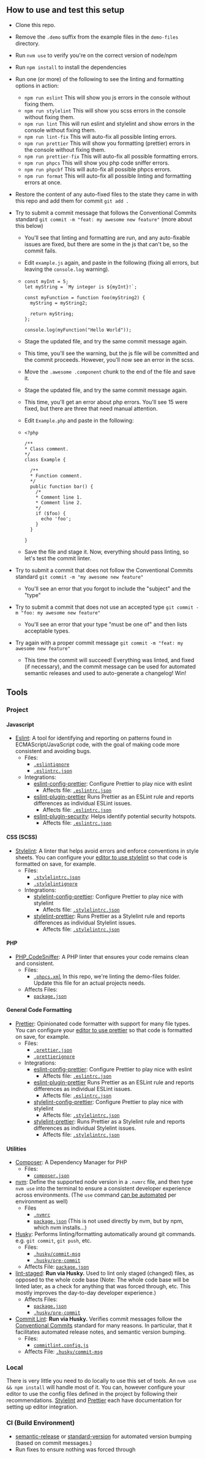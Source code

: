 ## How to use and test this setup

- Clone this repo.
- Remove the `.demo` suffix from the example files in the `demo-files` directory.
- Run `nvm use` to verify you're on the correct version of node/npm
- Run `npm install` to install the dependencies
- Run one (or more) of the following to see the linting and formatting options in action:
  - `npm run eslint` This will show you js errors in the console without fixing them.
  - `npm run stylelint` This will show you scss errors in the console without fixing them.
  - `npm run lint` This will run eslint and stylelint and show errors in the console without fixing them.
  - `npm run lint-fix` This will auto-fix all possible linting errors.
  - `npm run prettier` This will show you formatting (prettier) errors in the console without fixing them.
  - `npm run prettier-fix` This will auto-fix all possible formatting errors.
  - `npm run phpcs` This will show you php code sniffer errors.
  - `npm run phpcbf` This will auto-fix all possible phpcs errors.
  - `npm run format` This will auto-fix all possible linting and formatting errors at once.
- Restore the content of any auto-fixed files to the state they came in with this repo and add them for commit `git add .`
- Try to submit a commit message that follows the Conventional Commits standard `git commit -m "feat: my awesome new feature"` (more about this below)

  - You'll see that linting and formatting are run, and any auto-fixable issues are fixed, but there are some in the js that can't be, so the commit fails.
  - Edit `example.js` again, and paste in the following (fixing all errors, but leaving the `console.log` warning).
  - ```
    const myInt = 5;
    let myString = `My integer is ${myInt}!`;

    const myFunction = function foo(myString2) {
      myString = myString2;

      return myString;
    };

    console.log(myFunction("Hello World"));
    ```

  - Stage the updated file, and try the same commit message again.
  - This time, you'll see the warning, but the js file will be committed and the commit proceeds. However, you'll now see an error in the scss.
  - Move the `.awesome .component` chunk to the end of the file and save it.
  - Stage the updated file, and try the same commit message again.
  - This time, you'll get an error about php errors. You'll see 15 were fixed, but there are three that need manual attention.
  - Edit `Example.php` and paste in the following:
  - ```
    <?php

    /**
    * Class comment.
    */
    class Example {

      /**
      * Function comment.
      */
      public function bar() {
        /*
        * Comment line 1.
        * Comment line 2.
        */
        if ($foo) {
          echo 'foo';
        }
      }

    }
    ```

  - Save the file and stage it. Now, everything should pass linting, so let's test the commit linter.

- Try to submit a commit that does not follow the Conventional Commits standard `git commit -m "my awesome new feature"`
  - You'll see an error that you forgot to include the "subject" and the "type"
- Try to submit a commit that does not use an accepted type `git commit -m "foo: my awesome new feature"`
  - You'll see an error that your type "must be one of" and then lists acceptable types.
- Try again with a proper commit message `git commit -m "feat: my awesome new feature"`
  - This time the commit will succeed! Everything was linted, and fixed (if necessary), and the commit message can be used for automated semantic releases and used to auto-generate a changelog! Win!

## Tools

### Project

#### Javascript

- [Eslint](https://eslint.org/docs/user-guide/getting-started0): A tool for identifying and reporting on patterns found in ECMAScript/JavaScript code, with the goal of making code more consistent and avoiding bugs.
  - Files:
    - [`.eslintignore`](https://github.com/fourkitchens/linting-and-formatting-standards/blob/main/.eslintignore)
    - [`.eslintrc.json`](https://github.com/fourkitchens/linting-and-formatting-standards/blob/main/.eslintrc.json)
  - Integrations:
    - [eslint-config-prettier](https://github.com/prettier/eslint-config-prettier): Configure Prettier to play nice with eslint
      - Affects file: [`.eslintrc.json`](https://github.com/fourkitchens/linting-and-formatting-standards/blob/main/.eslintrc.json)
    - [eslint-plugin-prettier](https://github.com/prettier/eslint-plugin-prettier) Runs Prettier as an ESLint rule and reports differences as individual ESLint issues.
      - Affects file: [`.eslintrc.json`](https://github.com/fourkitchens/linting-and-formatting-standards/blob/main/.eslintrc.json)
    - [eslint-plugin-security](https://github.com/nodesecurity/eslint-plugin-security): Helps identify potential security hotspots.
      - Affects file: [`.eslintrc.json`](https://github.com/fourkitchens/linting-and-formatting-standards/blob/main/.eslintrc.json)

#### CSS (SCSS)

- [Stylelint](https://stylelint.io/): A linter that helps avoid errors and enforce conventions in style sheets. You can configure your [editor to use stylelint](https://stylelint.io/user-guide/integrations/editor) so that code is formatted on save, for example.
  - Files:
    - [`.stylelintrc.json`](https://github.com/fourkitchens/linting-and-formatting-standards/blob/main/.stylelintrc.json)
    - [`.stylelintignore`](https://github.com/fourkitchens/linting-and-formatting-standards/blob/main/.stylelintignore)
  - Integrations:
    - [stylelint-config-prettier](https://github.com/prettier/stylelint-config-prettier): Configure Prettier to play nice with stylelint
      - Affects file: [`.stylelintrc.json`](https://github.com/fourkitchens/linting-and-formatting-standards/blob/main/.stylelintrc.json)
    - [stylelint-prettier](https://github.com/prettier/stylelint-prettier): Runs Prettier as a Stylelint rule and reports differences as individual Stylelint issues.
      - Affects file: [`.stylelintrc.json`](https://github.com/fourkitchens/linting-and-formatting-standards/blob/main/.stylelintrc.json)

#### PHP

- [PHP_CodeSniffer](https://github.com/squizlabs/PHP_CodeSniffer): A PHP linter that ensures your code remains clean and consistent.
  - Files:
    - [`.phpcs.xml`](https://github.com/fourkitchens/linting-and-formatting-standards/blob/main/.phpcs.xml) In this repo, we're linting the demo-files folder. Update this file for an actual projects needs.
  - Affects Files:
    - [`package.json`](https://github.com/fourkitchens/linting-and-formatting-standards/blob/main/package.json)

#### General Code Formatting

- [Prettier](https://prettier.io/docs/en/index.html): Opinionated code formatter with support for many file types. You can configure your [editor to use prettier](https://prettier.io/docs/en/editors.html) so that code is formatted on save, for example.
  - Files:
    - [`.prettier.json`](https://github.com/fourkitchens/linting-and-formatting-standards/blob/main/.prettier.json)
    - [`.prettierignore`](https://github.com/fourkitchens/linting-and-formatting-standards/blob/main/.prettierignore)
  - Integrations:
    - [eslint-config-prettier](https://github.com/prettier/eslint-config-prettier): Configure Prettier to play nice with eslint
      - Affects file: [`.eslintrc.json`](https://github.com/fourkitchens/linting-and-formatting-standards/blob/main/.eslintrc.json)
    - [eslint-plugin-prettier](https://github.com/prettier/eslint-plugin-prettier) Runs Prettier as an ESLint rule and reports differences as individual ESLint issues.
      - Affects file: [`.eslintrc.json`](https://github.com/fourkitchens/linting-and-formatting-standards/blob/main/.eslintrc.json)
    - [stylelint-config-prettier](https://github.com/prettier/stylelint-config-prettier): Configure Prettier to play nice with stylelint
      - Affects file: [`.stylelintrc.json`](https://github.com/fourkitchens/linting-and-formatting-standards/blob/main/.stylelintrc.json)
    - [stylelint-prettier](https://github.com/prettier/stylelint-prettier): Runs Prettier as a Stylelint rule and reports differences as individual Stylelint issues.
      - Affects file: [`.stylelintrc.json`](https://github.com/fourkitchens/linting-and-formatting-standards/blob/main/.stylelintrc.json)

#### Utilities

- [Composer](https://getcomposer.org/download/): A Dependency Manager for PHP
  - Files:
    - [`composer.json`](https://github.com/fourkitchens/linting-and-formatting-standards/blob/main/composer.json)
- [nvm](https://github.com/nvm-sh/nvm): Define the supported node version in a `.nvmrc` file, and then type `nvm use` into the terminal to ensure a consistent developer experience across environments. (The `use` command [can be automated](https://github.com/nvm-sh/nvm#automatically-call-nvm-use) per environment as well)
  - Files
    - [`.nvmrc`](https://github.com/fourkitchens/linting-and-formatting-standards/blob/main/.nvmrc)
    - [`package.json`](https://github.com/fourkitchens/linting-and-formatting-standards/blob/main/package.json) (This is not used directly by nvm, but by npm, which nvm installs...)
- [Husky](https://github.com/typicode/husky): Performs linting/formatting automatically around git commands. e.g. `git commit`, `git push`, etc.
  - Files:
    - [`.husky/commit-msg`](https://github.com/fourkitchens/linting-and-formatting-standards/blob/main/.husky/commit-msg)
    - [`.husky/pre-commit`](https://github.com/fourkitchens/linting-and-formatting-standards/blob/main/.husky/pre-commit)
  - Affects File: [`package.json`](https://github.com/fourkitchens/linting-and-formatting-standards/blob/main/package.json)
- [lint-staged](https://github.com/okonet/lint-staged): **Run via Husky.** Used to lint only staged (changed) files, as opposed to the whole code base (Note: The whole code base will be linted later, as a check for anything that was forced through, etc. This mostly improves the day-to-day developer experience.)
  - Affects Files:
    - [`package.json`](https://github.com/fourkitchens/linting-and-formatting-standards/blob/main/package.json)
    - [`.husky/pre-commit`](https://github.com/fourkitchens/linting-and-formatting-standards/blob/main/.husky/pre-commit)
- [Commit Lint](https://commitlint.js.org/#/): **Run via Husky.** Verifies commit messages follow the [Conventional Commits](https://www.conventionalcommits.org/en/v1.0.0/) standard for many reasons. In particular, that it facilitates automated release notes, and semantic version bumping.
  - Files:
    - [`commitlint.config.js`](https://github.com/fourkitchens/linting-and-formatting-standards/blob/main/commitlint.config.js)
  - Affects File: [`.husky/commit-msg`](https://github.com/fourkitchens/linting-and-formatting-standards/blob/main/.husky/commit-msg)

### Local

There is very little you need to do locally to use this set of tools. An `nvm use && npm install` will handle most of it. You can, however configure your editor to use the config files defined in the project by following their recommendations. [Stylelint](https://stylelint.io/user-guide/integrations/editor) and [Prettier](https://prettier.io/docs/en/editors.html) each have documentation for setting up editor integration.

### CI (Build Environment)

- [semantic-release](https://github.com/semantic-release/semantic-release) or [standard-version](https://github.com/conventional-changelog/standard-version) for automated version bumping (based on commit messages.)
- Run fixes to ensure nothing was forced through
